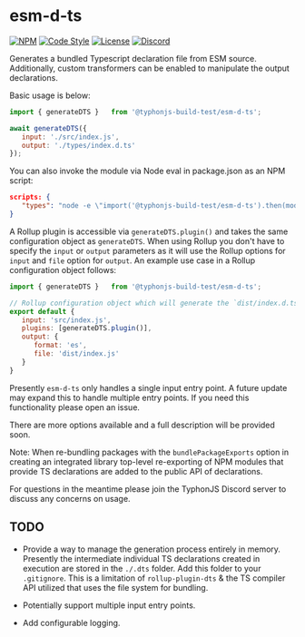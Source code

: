 # esm-d-ts
[![NPM](https://img.shields.io/npm/v/@typhonjs-build-test/esm-d-ts.svg?label=npm)](https://www.npmjs.com/package/@typhonjs-build-test/esm-d-ts)
[![Code Style](https://img.shields.io/badge/code%20style-allman-yellowgreen.svg?style=flat)](https://en.wikipedia.org/wiki/Indent_style#Allman_style)
[![License](https://img.shields.io/badge/license-MPLv2-yellowgreen.svg?style=flat)](https://github.com/typhonjs-node-build-test/esm-d-ts/blob/main/LICENSE)
[![Discord](https://img.shields.io/discord/737953117999726592?label=Discord%20-%20TyphonJS&style=plastic)](https://discord.gg/mnbgN8f)

Generates a bundled Typescript declaration file from ESM source. Additionally, custom transformers can be enabled to 
manipulate the output declarations.

Basic usage is below:
```js
import { generateDTS }   from '@typhonjs-build-test/esm-d-ts';

await generateDTS({
   input: './src/index.js',
   output: './types/index.d.ts'
});
```

You can also invoke the module via Node eval in package.json as an NPM script:
```json
scripts: {
   "types": "node -e \"import('@typhonjs-build-test/esm-d-ts').then(module => { module.generateDTS({ input: './src/index.js', output: './types/index.d.ts' }) });\""
}
```

A Rollup plugin is accessible via `generateDTS.plugin()` and takes the same configuration object as `generateDTS`. When
using Rollup you don't have to specify the `input` or `output` parameters as it will use the Rollup options for `input`
and `file` option for `output`. An example use case in a Rollup configuration object follows:
```js
import { generateDTS }   from '@typhonjs-build-test/esm-d-ts';

// Rollup configuration object which will generate the `dist/index.d.ts` declaration file.
export default {
   input: 'src/index.js',
   plugins: [generateDTS.plugin()],
   output: {
      format: 'es',
      file: 'dist/index.js'
   }
}
```

Presently `esm-d-ts` only handles a single input entry point. A future update may expand this to handle multiple entry 
points. If you need this functionality please open an issue.

There are more options available and a full description will be provided soon.

Note: When re-bundling packages with the `bundlePackageExports` option in creating an integrated library top-level 
re-exporting of NPM modules that provide TS declarations are added to the public API of declarations. 

For questions in the meantime please join the TyphonJS Discord server to discuss any concerns on usage.

## TODO
- Provide a way to manage the generation process entirely in memory. Presently the intermediate individual TS 
declarations created in execution are stored in the `./.dts` folder. Add this folder to your `.gitignore`. This is a 
limitation of `rollup-plugin-dts` & the TS compiler API utilized that uses the file system for bundling.

- Potentially support multiple input entry points.

- Add configurable logging.
